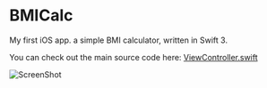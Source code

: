 # BMICalc
My first iOS app. a simple BMI calculator, written in Swift 3.

You can check out the main source code here: [ViewController.swift](/BMICalc/BMICalc/ViewController.swift)

![ScreenShot](https://raw.github.com/orisraeli/BMICalc/master/screenshot2.PNG)

